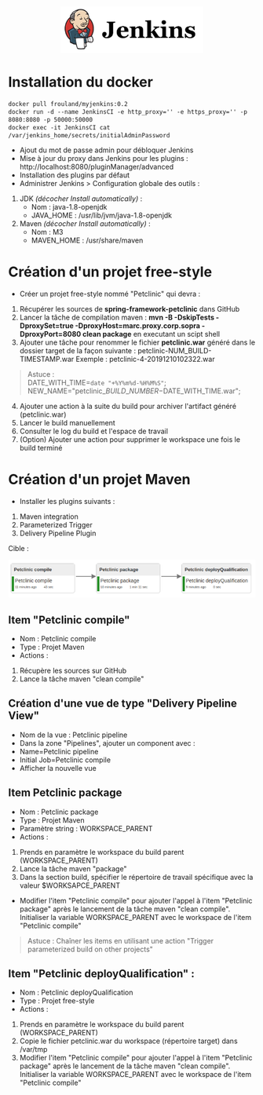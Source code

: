 <center><img src="images/jenkins.png" alt="Jenkins" width="290"/></center>

# Installation du docker
``` 
docker pull frouland/myjenkins:0.2   
docker run -d --name JenkinsCI -e http_proxy='' -e https_proxy='' -p 8080:8080 -p 50000:50000  
docker exec -it JenkinsCI cat /var/jenkins_home/secrets/initialAdminPassword   
```

- Ajout du mot de passe admin pour débloquer Jenkins
- Mise à jour du proxy dans Jenkins pour les plugins : http://localhost:8080/pluginManager/advanced  
- Installation des plugins par défaut
- Administrer Jenkins > Configuration globale des outils :
1. JDK *(décocher Install automatically)* : 
	- Nom : java-1.8-openjdk 
	- JAVA\_HOME : /usr/lib/jvm/java-1.8-openjdk
2. Maven *(décocher Install automatically)* : 
	- Nom : M3 
	- MAVEN\_HOME : /usr/share/maven
		

# Création d'un projet free-style
- Créer un projet free-style nommé "Petclinic" qui devra :
1. Récupérer les sources de **spring-framework-petclinic** dans GitHub
2. Lancer la tâche de compilation maven : **mvn -B -DskipTests -DproxySet=true -DproxyHost=marc.proxy.corp.sopra -DproxyPort=8080 clean package** en executant un scipt shell
3. Ajouter une tâche pour renommer le fichier **petclinic.war** généré dans le dossier target de la façon suivante : petclinic-NUM_BUILD-TIMESTAMP.war Exemple : petclinic-4-20191210102322.war 
> Astuce :  
> DATE\_WITH\_TIME=`date "+%Y%m%d-%H%M%S"`;   
> NEW\_NAME="petclinic\_$BUILD\_NUMBER-$DATE\_WITH\_TIME.war";

4. Ajouter une action à la suite du build pour archiver l'artifact généré (petclinic.war)
5. Lancer le build manuellement
6. Consulter le log du build et l'espace de travail
7. (Option) Ajouter une action pour supprimer le workspace une fois le build terminé

# Création d'un projet Maven
- Installer les plugins suivants :
1. Maven integration
2. Parameterized Trigger
3. Delivery Pipeline Plugin

Cible :
<center> 
<img src="images/image1.png"/>
</center>


## Item "Petclinic compile"
- Nom : Petclinic compile
- Type : Projet Maven
- Actions :
1. Récupère les sources sur GitHub 
2. Lance la tâche maven "clean compile"

## Création d'une vue de type "Delivery Pipeline View"
- Nom de la vue : Petclinic pipeline
- Dans la zone "Pipelines", ajouter un component avec :
 - Name=Petclinic pipeline
 - Initial Job=Petclinic compile
- Afficher la nouvelle vue

## Item Petclinic package
- Nom : Petclinic package
- Type : Projet Maven
- Paramètre string : WORKSPACE_PARENT
- Actions :
1. Prends en paramètre le workspace du build parent (WORKSPACE\_PARENT)
2. Lance la tâche maven "package"
3. Dans la section build, spécifier le répertoire de travail spécifique avec la valeur $WORKSAPCE\_PARENT
- Modifier l'item "Petclinic compile" pour ajouter l'appel à l'item "Petclinic package" après le lancement de la tâche maven "clean compile". Initialiser la variable WORKSPACE\_PARENT avec le workspace de l'item "Petclinic compile"
> Astuce : Chaîner les items en utilisant une action "Trigger parameterized build on other projects"

## Item "Petclinic deployQualification" :
- Nom : Petclinic deployQualification
- Type : Projet free-style
- Actions :
1. Prends en paramètre le workspace du build parent (WORKSPACE\_PARENT)
2. Copie le fichier petclinic.war du workspace (répertoire target) dans /var/tmp
3. Modifier l'item "Petclinic compile" pour ajouter l'appel à l'item "Petclinic package" après le lancement de la tâche maven "clean compile". Initialiser la variable WORKSPACE\_PARENT avec le workspace de l'item "Petclinic compile"















 
